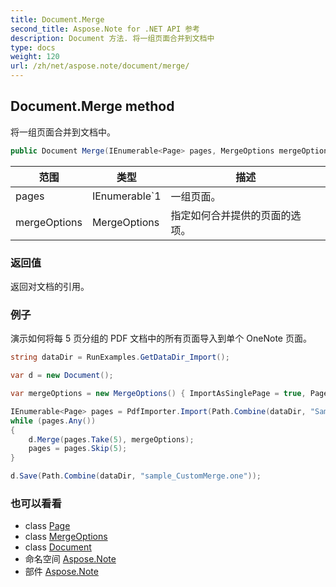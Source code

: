 ```yaml
---
title: Document.Merge
second_title: Aspose.Note for .NET API 参考
description: Document 方法. 将一组页面合并到文档中
type: docs
weight: 120
url: /zh/net/aspose.note/document/merge/
---
```

## Document.Merge method

将一组页面合并到文档中。

```csharp
public Document Merge(IEnumerable<Page> pages, MergeOptions mergeOptions = null)
```

| 范围 | 类型 | 描述 |
| --- | --- | --- |
| pages | IEnumerable`1 | 一组页面。 |
| mergeOptions | MergeOptions | 指定如何合并提供的页面的选项。 |

### 返回值

返回对文档的引用。

### 例子

演示如何将每 5 页分组的 PDF 文档中的所有页面导入到单个 OneNote 页面。

```csharp
string dataDir = RunExamples.GetDataDir_Import();

var d = new Document();

var mergeOptions = new MergeOptions() { ImportAsSinglePage = true, PageSpacing = 100 };

IEnumerable<Page> pages = PdfImporter.Import(Path.Combine(dataDir, "SampleGrouping.pdf"));
while (pages.Any())
{
    d.Merge(pages.Take(5), mergeOptions);
    pages = pages.Skip(5);
}

d.Save(Path.Combine(dataDir, "sample_CustomMerge.one"));
```

### 也可以看看

* class [Page](../../page/)
* class [MergeOptions](../../mergeoptions/)
* class [Document](../)
* 命名空间 [Aspose.Note](../../document/)
* 部件 [Aspose.Note](../../../)


